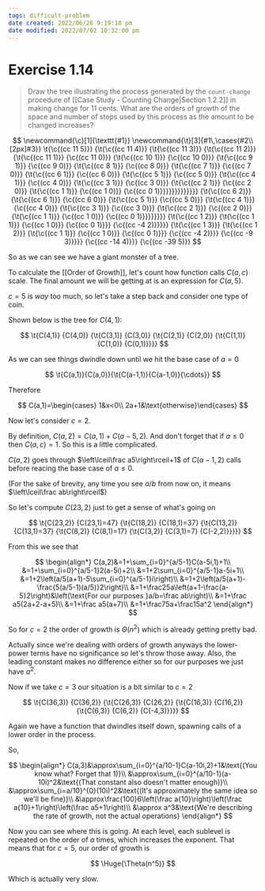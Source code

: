 ```yaml
---
tags: difficult-problem
date created: 2022/06/26 9:19:18 pm
date modified: 2022/07/02 10:32:00 pm
---
```


# Exercise 1.14

> Draw the tree illustrating the process generated by the `count-change` procedure of [[Case Study - Counting Change|Section 1.2.2]] in making change for 11 cents. What are the orders of growth of the space and number of steps used by this process as the amount to be changed increases?

$$
\newcommand{\c}[1]{\texttt{#1}}
\newcommand{\t}[3]{#1\,\cases{#2\\[2px]#3}}
\t{\c{(cc 11 5)}}
{\t{\c{(cc 11 4)}}
{\t{\c{(cc 11 3)}}
{\t{\c{(cc 11 2)}}
{\t{\c{(cc 11 1)}}
{\c{(cc 11 0)}}
{\t{\c{(cc 10 1)}}
{\c{(cc 10 0)}}
{\t{\c{(cc 9 1)}}
{\c{(cc 9 0)}}
{\t{\c{(cc 8 1)}}
{\c{(cc 8 0)}}
{\t{\c{(cc 7 1)}}
{\c{(cc 7 0)}}
{\t{\c{(cc 6 1)}}
{\c{(cc 6 0)}}
{\t{\c{(cc 5 1)}}
{\c{(cc 5 0)}}
{\t{\c{(cc 4 1)}}
{\c{(cc 4 0)}}
{\t{\c{(cc 3 1)}}
{\c{(cc 3 0)}}
{\t{\c{(cc 2 1)}}
{\c{(cc 2 0)}}
{\t{\c{(cc 1 1)}}
{\c{(cc 1 0)}}
{\c{(cc 0 1)}}}}}}}}}}}}}
{\t{\c{(cc 6 2)}}
{\t{\c{(cc 6 1)}}
{\c{(cc 6 0)}}
{\t{\c{(cc 5 1)}}
{\c{(cc 5 0)}}
{\t{\c{(cc 4 1)}}
{\c{(cc 4 0)}}
{\t{\c{(cc 3 1)}}
{\c{(cc 3 0)}}
{\t{\c{(cc 2 1)}}
{\c{(cc 2 0)}}
{\t{\c{(cc 1 1)}}
{\c{(cc 1 0)}}
{\c{(cc 0 1)}}}}}}}}
{\t{\c{(cc 1 2)}}
{\t{\c{(cc 1 1)}}
{\c{(cc 1 0)}}
{\c{(cc 0 1)}}}
{\c{(cc -4 2)}}}}}
{\t{\c{(cc 1 3)}}
{\t{\c{(cc 1 2)}}
{\t{\c{(cc 1 1)}}
{\c{(cc 1 0)}}
{\c{(cc 0 1)}}}
{\c{(cc -4 2)}}}
{\c{(cc -9 3)}}}}
{\c{(cc -14 4)}}}
{\c{(cc -39 5)}}
$$

So as we can see we have a giant monster of a tree.

To calculate the [[Order of Growth]], let's count how function calls $C(a,c)$ scale. The final amount we will be getting at is an expression for $C(a,5)$.

$c=5$ is *way* too much, so let's take a step back and consider one type of coin.

Shown below is the tree for $C(4,1)$:

$$
\t{C(4,1)}
{C(4,0)}
{\t{C(3,1)}
{C(3,0)}
{\t{C(2,1)}
{C(2,0)}
{\t{C(1,1)}
{C(1,0)}
{C(0,1)}}}}
$$

As we can see things dwindle down until we hit the base case of $a=0$

$$
\t{C(a,1)}{C(a,0)}{\t{C(a-1,1)}{C(a-1,0)}{\cdots}}
$$

Therefore

$$
C(a,1)=\begin{cases}
1&x<0\\
2a+1&\text{otherwise}\end{cases}
$$

Now let's consider $c=2$.

By definition, $C(a,2)=C(a,1)+C(a-5,2)$. And don't forget that if $a\le0$ then $C(a,c)=1$. So this is a little complicated.

$C(a,2)$ goes through $\left\lceil\frac a5\right\rceil+1$ of $C(a-1,2)$ calls before reacing the base case of $a\le0$.

(For the sake of brevity, any time you see $a/b$ from now on, it means $\left\lceil\frac ab\right\rceil$)

So let's compute $C(23,2)$ just to get a sense of what's going on

$$
\t{C(23,2)}
{C(23,1)=47}
{\t{C(18,2)}
{C(18,1)=37}
{\t{C(13,2)}
{C(13,1)=37}
{\t{C(8,2)}
{C(8,1)=17}
{\t{C(3,2)}
{C(3,1)=7}
{C(-2,2)}}}}}
$$

From this we see that

$$
\begin{align*}
C(a,2)&=1+\sum_{i=0}^{a/5-1}C(a-5i,1)+1\\
&=1+\sum_{i=0}^{a/5-1}2(a-5i)+2\\
&=1+2\sum_{i=0}^{a/5-1}a-5i+1\\
&=1+2\left(a/5(a+1)-5\sum_{i=0}^{a/5-1}i\right)\\
&=1+2\left(a/5(a+1)-\frac{5(a/5-1)(a/5)}2\right)\\
&=1+\frac25a\left(a+1-\frac{a-5}2\right)&\left(\text{For our purposes }a/b=\frac ab\right)\\
&=1+\frac a5(2a+2-a+5)\\
&=1+\frac a5(a+7)\\
&=1+\frac75a+\frac15a^2
\end{align*}
$$

So for $c=2$ the order of growth is $\Theta(n^2)$ which is already getting pretty bad.

Actually since we're dealing with orders of growth anyways the lower-power terms have no significance so let's throw those away. Also, the leading constant makes no difference either so for our purposes we just have $a^2$.

Now if we take $c=3$ our situation is a bit similar to $c=2$

$$
\t{C(36,3)}
{C(36,2)}
{\t{C(26,3)}
{C(26,2)}
{\t{C(16,3)}
{C(16,2)}
{\t{C(6,3)}
{C(6,2)}
{C(-4,3)}}}}
$$

Again we have a function that dwindles itself down, spawning calls of a lower order in the process.

So,

$$
\begin{align*}
C(a,3)&\approx\sum_{i=0}^{a/10-1}C(a-10i,2)+1&\text{(You know what? Forget that 1)}\\
&\approx\sum_{i=0}^{a/10-1}(a-10i)^2&\text{(That constant also doesn't matter enough)}\\
&\approx\sum_{i=a/10}^{0}(10i)^2&\text{(It's approximately the same idea so we'll be fine)}\\
&\approx\frac{100}6\left(\frac a{10}\right)\left(\frac a{10}+1\right)\left(\frac a5+1\right)\\
&\approx a^3&\text{We're describing the rate of growth, not the actual operations}
\end{align*}
$$

Now you can see where this is going. At each level, each sublevel is repeated on the order of $a$ times, which increases the exponent. That means that for $c=5$, our order of growth is

$$
\Huge{\Theta(n^5)}
$$

Which is actually very slow.
